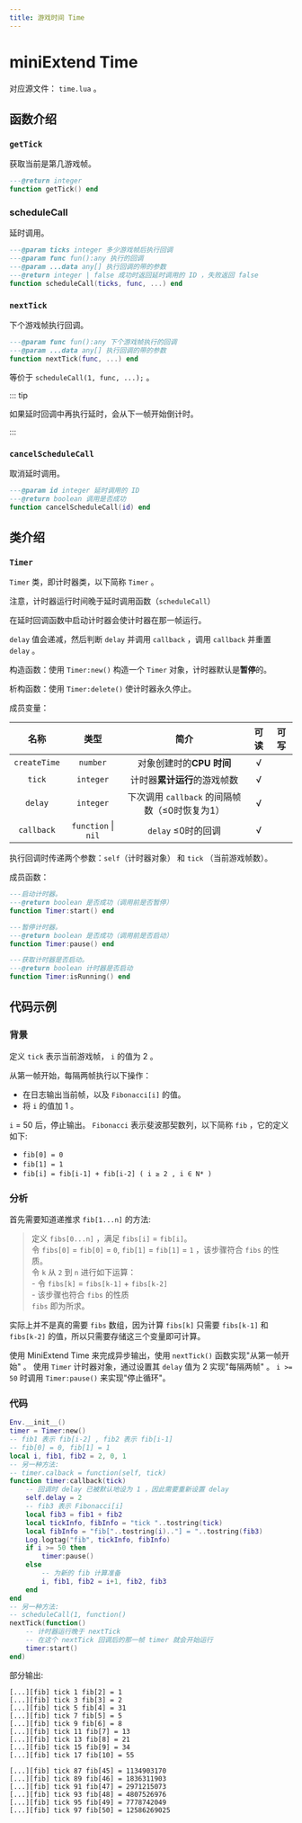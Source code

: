```yaml
---
title: 游戏时间 Time
---
```




# miniExtend Time

对应源文件： `time.lua` 。

## 函数介绍

### `getTick`

获取当前是第几游戏帧。

```lua
---@return integer
function getTick() end
```

### scheduleCall

延时调用。

```lua
---@param ticks integer 多少游戏帧后执行回调
---@param func fun():any 执行的回调
---@param ...data any[] 执行回调的带的参数
---@return integer | false 成功时返回延时调用的 ID ，失败返回 false
function scheduleCall(ticks, func, ...) end
```

### `nextTick`

下个游戏帧执行回调。

```lua
---@param func fun():any 下个游戏帧执行的回调
---@param ...data any[] 执行回调的带的参数
function nextTick(func, ...) end
```

等价于 `scheduleCall(1, func, ...);` 。

::: tip

如果延时回调中再执行延时，会从下一帧开始倒计时。

:::

### `cancelScheduleCall`

取消延时调用。

```lua
---@param id integer 延时调用的 ID
---@return boolean 调用是否成功
function cancelScheduleCall(id) end
```

## 类介绍

### `Timer`

`Timer` 类，即计时器类，以下简称 `Timer` 。

注意，计时器运行时间晚于延时调用函数（`scheduleCall`）

在延时回调函数中启动计时器会使计时器在那一帧运行。

`delay` 值会递减，然后判断 `delay` 并调用 `callback` ，调用 `callback` 并重置 `delay` 。

构造函数：使用 `Timer:new()` 构造一个 `Timer` 对象，计时器默认是**暂停**的。

析构函数：使用 `Timer:delete()` 使计时器永久停止。

成员变量：

| 名称 | 类型 | 简介 | 可读 | 可写 |
| :---: | :---: | :---: | :---: | :---: |
| `createTime` | `number` | 对象创建时的**CPU 时间**| √ | |
| `tick` | `integer` | 计时器**累计运行**的游戏帧数 | √ | |
| `delay` | `integer` | 下次调用 `callback` 的间隔帧数（≤0时恢复为1） | √ | |
| `callback` | `function` \| `nil` | `delay` ≤0时的回调 | √ |  |

执行回调时传递两个参数：`self`（计时器对象） 和 `tick` （当前游戏帧数）。

成员函数：

```lua
---启动计时器。
---@return boolean 是否成功（调用前是否暂停）
function Timer:start() end
```

```lua
---暂停计时器。
---@return boolean 是否成功（调用前是否启动）
function Timer:pause() end
```

```lua
---获取计时器是否启动。
---@return boolean 计时器是否启动
function Timer:isRunning() end
```

## 代码示例

### 背景

定义 `tick` 表示当前游戏帧， `i` 的值为 2 。

从第一帧开始，每隔两帧执行以下操作：

- 在日志输出当前帧，以及 `Fibonacci[i]` 的值。
- 将 `i` 的值加 1 。

`i` = 50 后，停止输出。
`Fibonacci` 表示斐波那契数列，以下简称 `fib` ，它的定义如下:

- `fib[0] = 0`
- `fib[1] = 1`
- `fib[i] = fib[i-1] + fib[i-2] ( i ≥ 2 , i ∈ N* )`

### 分析

首先需要知道递推求 `fib[1...n]` 的方法:

> 定义 `fibs[0...n]` ，满足 `fibs[i]` = `fib[i]`。<br/>令 `fibs[0]` = `fib[0]` = `0`, `fib[1]` = `fib[1]` = `1` ，该步骤符合 `fibs` 的性质。<br/>	令 `k` 从 `2` 到 `n` 进行如下运算：<br/>- 令 `fibs[k]` = `fibs[k-1]` + `fibs[k-2]`<br/>- 该步骤也符合 `fibs` 的性质<br/>`fibs` 即为所求。

实际上并不是真的需要 `fibs` 数组，因为计算 `fibs[k]` 只需要 `fibs[k-1]` 和 `fibs[k-2]` 的值，所以只需要存储这三个变量即可计算。

使用 MiniExtend Time 来完成异步输出，使用 `nextTick()` 函数实现"从第一帧开始" 。
使用 `Timer` 计时器对象，通过设置其 `delay` 值为 2 实现"每隔两帧" 。
`i >= 50` 时调用 `Timer:pause()` 来实现"停止循环"。

### 代码

```lua
Env.__init__()
timer = Timer:new()
-- fib1 表示 fib[i-2] , fib2 表示 fib[i-1]
-- fib[0] = 0, fib[1] = 1
local i, fib1, fib2 = 2, 0, 1
-- 另一种方法:
-- timer.calback = function(self, tick)
function timer:callback(tick)
	-- 回调时 delay 已被默认地设为 1 ，因此需要重新设置 delay
	self.delay = 2
	-- fib3 表示 Fibonacci[i]
	local fib3 = fib1 + fib2
	local tickInfo, fibInfo = "tick "..tostring(tick)
	local fibInfo = "fib["..tostring(i).."] = "..tostring(fib3)
	Log.logtag("fib", tickInfo, fibInfo)
	if i >= 50 then
		timer:pause()
	else
		-- 为新的 fib 计算准备
		i, fib1, fib2 = i+1, fib2, fib3
	end
end
-- 另一种方法:
-- scheduleCall(1, function()
nextTick(function()
	-- 计时器运行晚于 nextTick
	-- 在这个 nextTick 回调后的那一帧 timer 就会开始运行
	timer:start()
end)
```

部分输出:

```
[...][fib] tick 1 fib[2] = 1
[...][fib] tick 3 fib[3] = 2
[...][fib] tick 5 fib[4] = 31
[...][fib] tick 7 fib[5] = 5
[...][fib] tick 9 fib[6] = 8
[...][fib] tick 11 fib[7] = 13
[...][fib] tick 13 fib[8] = 21
[...][fib] tick 15 fib[9] = 34
[...][fib] tick 17 fib[10] = 55
```

```
[...][fib] tick 87 fib[45] = 1134903170
[...][fib] tick 89 fib[46] = 1836311903
[...][fib] tick 91 fib[47] = 2971215073
[...][fib] tick 93 fib[48] = 4807526976
[...][fib] tick 95 fib[49] = 7778742049
[...][fib] tick 97 fib[50] = 12586269025
```